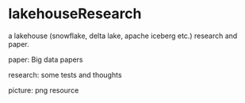 # lakehouseResearch
a lakehouse (snowflake, delta lake, apache iceberg etc.) research and paper.

paper: Big data papers

research: some tests and thoughts

picture: png resource


